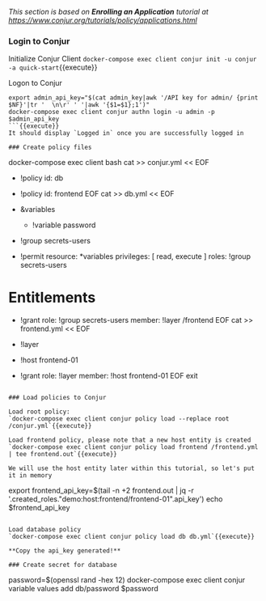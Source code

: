_This section is based on **Enrolling an Application** tutorial at https://www.conjur.org/tutorials/policy/applications.html_


### Login to Conjur
Initialize Conjur Client
`docker-compose exec client conjur init -u conjur -a quick-start`{{execute}}

Logon to Conjur
```
export admin_api_key="$(cat admin_key|awk '/API key for admin/ {print $NF}'|tr '  \n\r' ' '|awk '{$1=$1};1')"
docker-compose exec client conjur authn login -u admin -p $admin_api_key
```{{execute}}
It should display `Logged in` once you are successfully logged in

### Create policy files
```
docker-compose exec client bash
cat >> conjur.yml << EOF
- !policy
  id: db

- !policy
  id: frontend
EOF
cat >> db.yml << EOF
- &variables
  - !variable password

- !group secrets-users

- !permit
  resource: *variables
  privileges: [ read, execute ]
  roles: !group secrets-users

# Entitlements
- !grant
  role: !group secrets-users
  member: !layer /frontend
EOF
cat >> frontend.yml << EOF
- !layer

- !host frontend-01

- !grant
  role: !layer
  member: !host frontend-01
EOF
exit
```{{execute}}

### Load policies to Conjur

Load root policy:
`docker-compose exec client conjur policy load --replace root /conjur.yml`{{execute}}

Load frontend policy, please note that a new host entity is created
`docker-compose exec client conjur policy load frontend /frontend.yml | tee frontend.out`{{execute}}

We will use the host entity later within this tutorial, so let's put it in memory
```
export frontend_api_key=$(tail -n +2 frontend.out | jq -r '.created_roles."demo:host:frontend/frontend-01".api_key')
echo $frontend_api_key
```{{execute}}

Load database policy
`docker-compose exec client conjur policy load db db.yml`{{execute}}

**Copy the api_key generated!**

### Create secret for database
```
password=$(openssl rand -hex 12)
docker-compose exec client conjur variable values add db/password $password
```{{execute}}
